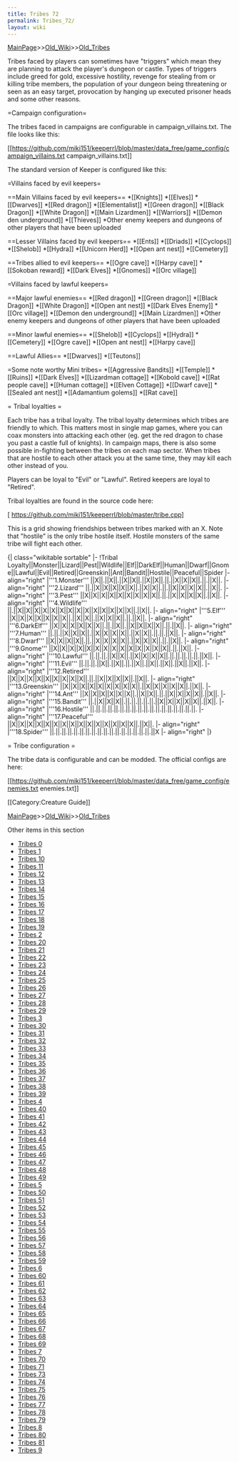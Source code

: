 ```yaml
---
title: Tribes 72
permalink: Tribes_72/
layout: wiki
---
```


[MainPage](/keeperrl_wiki/ "wikilink")>>[Old_Wiki](/keeperrl_wiki/Old_Wiki "wikilink")>>[Old_Tribes](/keeperrl_wiki/Old_Tribes "wikilink")

Tribes faced by players can sometimes have &quot;triggers&quot; which mean they are planning to attack the player's dungeon or castle. Types of triggers include greed for gold, excessive hostility, revenge for stealing from or killing tribe members, the population of your dungeon being threatening or seen as an easy target, provocation by hanging up executed prisoner heads and some other reasons.

=Campaign configuration=

The tribes faced in campaigns are configurable in campaign_villains.txt. The file looks like this:

 [[https://github.com/miki151/keeperrl/blob/master/data_free/game_config/campaign_villains.txt campaign_villains.txt]]

The standard version of Keeper is configured like this:

=Villains faced by evil keepers=

==Main Villains faced by evil keepers==
*[[Knights]]
*[[Elves]]
*[[Dwarves]]
*[[Red dragon]]
*[[Elementalist]]
*[[Green dragon]]
*[[Black Dragon]]
*[[White Dragon]]
*[[Main Lizardmen]]
*[[Warriors]]
*[[Demon den underground]]
*[[Thieves]]
*Other enemy keepers and dungeons of other players that have been uploaded

==Lesser Villains faced by evil keepers==
*[[Ents]]
*[[Driads]]
*[[Cyclops]]
*[[Shelob]]
*[[Hydra]]
*[[Unicorn Herd]]
*[[Open ant nest]]
*[[Cemetery]]

==Tribes allied to evil keepers==
*[[Ogre cave]]
*[[Harpy cave]]
*[[Sokoban reward]]
*[[Dark Elves]]
*[[Gnomes]]
*[[Orc village]]

=Villains faced by lawful keepers=

==Major lawful enemies==
*[[Red dragon]]
*[[Green dragon]]
*[[Black Dragon]]
*[[White Dragon]]
*[[Open ant nest]]
*[[Dark Elves Enemy]]
*[[Orc village]]
*[[Demon den underground]]
*[[Main Lizardmen]]
*Other enemy keepers and dungeons of other players that have been uploaded

==Minor lawful enemies==
*[[Shelob]]
*[[Cyclops]]
*[[Hydra]]
*[[Cemetery]]
*[[Ogre cave]]
*[[Open ant nest]]
*[[Harpy cave]]

==Lawful Allies==
*[[Dwarves]]
*[[Teutons]]

=Some note worthy Mini tribes=
*[[Aggressive Bandits]]
*[[Temple]]
*[[Ruins]]
*[[Dark Elves]]
*[[Lizardman cottage]]
*[[Kobold cave]]
*[[Rat people cave]]
*[[Human cottage]]
*[[Elven Cottage]]
*[[Dwarf cave]]
*[[Sealed ant nest]]
*[[Adamantium golems]]
*[[Rat cave]]

= Tribal loyalties =

Each tribe has a tribal loyalty. The tribal loyalty determines which tribes are friendly to which. This matters most in single map games, where you can coax monsters into attacking each other (eg. get the red dragon to chase you past a castle full of knights). In campaign maps, there is also some possible in-fighting between the tribes on each map sector. When tribes that are hostile to each other attack you at the same time, they may kill each other instead of you.

Players can be loyal to &quot;Evil&quot; or &quot;Lawful&quot;. Retired keepers are loyal to &quot;Retired&quot;. 

Tribal loyalties are found in the source code here:

[ https://github.com/miki151/keeperrl/blob/master/tribe.cpp]

This is a grid showing friendships between tribes marked with an X. Note that &quot;hostile&quot; is the only tribe hostile itself. Hostile monsters of the same tribe will fight each other.

{| class=&quot;wikitable sortable&quot;
|-
!Tribal Loyalty||Monster||Lizard||Pest||Wildlife||Elf||DarkElf||Human||Dwarf||Gnome||Lawful||Evil||Retired||Greenskin||Ant||Bandit||Hostile||Peaceful||Spider
|- align=&quot;right&quot;
|'''1.Monster'''    ||X||.||X||.||X||X||.||X||X||.||.||X||X||X||.||.||X||.
|- align=&quot;right&quot;
|'''2.Lizard'''     ||.||X||X||X||X||X||.||X||X||.||.||X||X||X||X||.||X||.
|- align=&quot;right&quot;
|'''3.Pest'''       ||X||X||X||X||X||X||X||X||X||.||.||X||X||X||X||.||X||.
|- align=&quot;right&quot;
|'''4.Wildlife'''   ||.||X||X||X||X||X||X||X||X||X||X||X||X||X||X||.||X||.
|- align=&quot;right&quot;
|'''5.Elf'''        ||X||X||X||X||X||X||X||.||X||X||.||X||X||X||.||.||X||.
|- align=&quot;right&quot;
|'''6.DarkElf'''    ||X||X||X||X||X||X||.||.||X||.||X||X||X||X||.||.||X||.
|- align=&quot;right&quot;
|'''7.Human'''      ||.||.||X||X||X||.||X||X||X||X||.||X||X||.||.||.||X||.
|- align=&quot;right&quot;
|'''8.Dwarf'''      ||X||X||X||X||.||.||X||X||X||X||.||X||X||X||.||.||X||.
|- align=&quot;right&quot;
|'''9.Gnome'''      ||X||X||X||X||X||X||X||X||X||X||X||X||X||X||.||.||X||.
|- align=&quot;right&quot;
|'''10.Lawful'''    ||.||.||.||X||X||.||X||X||X||X||.||.||.||.||.||.||X||.
|- align=&quot;right&quot;
|'''11.Evil'''      ||.||.||.||X||.||X||.||.||X||.||X||.||X||.||X||.||X||.
|- align=&quot;right&quot;
|'''12.Retired'''   ||X||X||X||X||X||X||X||X||X||.||.||X||X||X||X||.||X||.
|- align=&quot;right&quot;
|'''13.Greenskin''' ||X||X||X||X||X||X||X||X||X||.||X||X||X||X||X||.||X||.
|- align=&quot;right&quot;
|'''14.Ant'''       ||X||X||X||X||X||X||.||X||X||.||.||X||X||X||X||.||X||.
|- align=&quot;right&quot;
|'''15.Bandit'''    ||.||X||X||X||.||.||.||.||.||.||X||X||X||X||X||.||X||.
|- align=&quot;right&quot;
|'''16.Hostile'''   ||.||.||.||.||.||.||.||.||.||.||.||.||.||.||.||.||.||.
|- align=&quot;right&quot;
|'''17.Peaceful'''  ||X||X||X||X||X||X||X||X||X||X||X||X||X||X||X||.||X||.
|- align=&quot;right&quot;
|'''18.Spider'''    ||.||.||.||.||.||.||.||.||.||.||.||.||.||.||.||.||.||X
|- align=&quot;right&quot;
|}

= Tribe configuration =

The tribe data is configurable and can be modded. The official configs are here:

 [[https://github.com/miki151/keeperrl/blob/master/data_free/game_config/enemies.txt enemies.txt]]


[[Category:Creature Guide]]

[MainPage](/keeperrl_wiki/ "wikilink")>>[Old_Wiki](/keeperrl_wiki/Old_Wiki "wikilink")>>[Old_Tribes](/keeperrl_wiki/Old_Tribes "wikilink")

Other items in this section
-    [Tribes 0](/keeperrl_wiki/Tribes_0 "wikilink")
-    [Tribes 1](/keeperrl_wiki/Tribes_1 "wikilink")
-    [Tribes 10](/keeperrl_wiki/Tribes_10 "wikilink")
-    [Tribes 11](/keeperrl_wiki/Tribes_11 "wikilink")
-    [Tribes 12](/keeperrl_wiki/Tribes_12 "wikilink")
-    [Tribes 13](/keeperrl_wiki/Tribes_13 "wikilink")
-    [Tribes 14](/keeperrl_wiki/Tribes_14 "wikilink")
-    [Tribes 15](/keeperrl_wiki/Tribes_15 "wikilink")
-    [Tribes 16](/keeperrl_wiki/Tribes_16 "wikilink")
-    [Tribes 17](/keeperrl_wiki/Tribes_17 "wikilink")
-    [Tribes 18](/keeperrl_wiki/Tribes_18 "wikilink")
-    [Tribes 19](/keeperrl_wiki/Tribes_19 "wikilink")
-    [Tribes 2](/keeperrl_wiki/Tribes_2 "wikilink")
-    [Tribes 20](/keeperrl_wiki/Tribes_20 "wikilink")
-    [Tribes 21](/keeperrl_wiki/Tribes_21 "wikilink")
-    [Tribes 22](/keeperrl_wiki/Tribes_22 "wikilink")
-    [Tribes 23](/keeperrl_wiki/Tribes_23 "wikilink")
-    [Tribes 24](/keeperrl_wiki/Tribes_24 "wikilink")
-    [Tribes 25](/keeperrl_wiki/Tribes_25 "wikilink")
-    [Tribes 26](/keeperrl_wiki/Tribes_26 "wikilink")
-    [Tribes 27](/keeperrl_wiki/Tribes_27 "wikilink")
-    [Tribes 28](/keeperrl_wiki/Tribes_28 "wikilink")
-    [Tribes 29](/keeperrl_wiki/Tribes_29 "wikilink")
-    [Tribes 3](/keeperrl_wiki/Tribes_3 "wikilink")
-    [Tribes 30](/keeperrl_wiki/Tribes_30 "wikilink")
-    [Tribes 31](/keeperrl_wiki/Tribes_31 "wikilink")
-    [Tribes 32](/keeperrl_wiki/Tribes_32 "wikilink")
-    [Tribes 33](/keeperrl_wiki/Tribes_33 "wikilink")
-    [Tribes 34](/keeperrl_wiki/Tribes_34 "wikilink")
-    [Tribes 35](/keeperrl_wiki/Tribes_35 "wikilink")
-    [Tribes 36](/keeperrl_wiki/Tribes_36 "wikilink")
-    [Tribes 37](/keeperrl_wiki/Tribes_37 "wikilink")
-    [Tribes 38](/keeperrl_wiki/Tribes_38 "wikilink")
-    [Tribes 39](/keeperrl_wiki/Tribes_39 "wikilink")
-    [Tribes 4](/keeperrl_wiki/Tribes_4 "wikilink")
-    [Tribes 40](/keeperrl_wiki/Tribes_40 "wikilink")
-    [Tribes 41](/keeperrl_wiki/Tribes_41 "wikilink")
-    [Tribes 42](/keeperrl_wiki/Tribes_42 "wikilink")
-    [Tribes 43](/keeperrl_wiki/Tribes_43 "wikilink")
-    [Tribes 44](/keeperrl_wiki/Tribes_44 "wikilink")
-    [Tribes 45](/keeperrl_wiki/Tribes_45 "wikilink")
-    [Tribes 46](/keeperrl_wiki/Tribes_46 "wikilink")
-    [Tribes 47](/keeperrl_wiki/Tribes_47 "wikilink")
-    [Tribes 48](/keeperrl_wiki/Tribes_48 "wikilink")
-    [Tribes 49](/keeperrl_wiki/Tribes_49 "wikilink")
-    [Tribes 5](/keeperrl_wiki/Tribes_5 "wikilink")
-    [Tribes 50](/keeperrl_wiki/Tribes_50 "wikilink")
-    [Tribes 51](/keeperrl_wiki/Tribes_51 "wikilink")
-    [Tribes 52](/keeperrl_wiki/Tribes_52 "wikilink")
-    [Tribes 53](/keeperrl_wiki/Tribes_53 "wikilink")
-    [Tribes 54](/keeperrl_wiki/Tribes_54 "wikilink")
-    [Tribes 55](/keeperrl_wiki/Tribes_55 "wikilink")
-    [Tribes 56](/keeperrl_wiki/Tribes_56 "wikilink")
-    [Tribes 57](/keeperrl_wiki/Tribes_57 "wikilink")
-    [Tribes 58](/keeperrl_wiki/Tribes_58 "wikilink")
-    [Tribes 59](/keeperrl_wiki/Tribes_59 "wikilink")
-    [Tribes 6](/keeperrl_wiki/Tribes_6 "wikilink")
-    [Tribes 60](/keeperrl_wiki/Tribes_60 "wikilink")
-    [Tribes 61](/keeperrl_wiki/Tribes_61 "wikilink")
-    [Tribes 62](/keeperrl_wiki/Tribes_62 "wikilink")
-    [Tribes 63](/keeperrl_wiki/Tribes_63 "wikilink")
-    [Tribes 64](/keeperrl_wiki/Tribes_64 "wikilink")
-    [Tribes 65](/keeperrl_wiki/Tribes_65 "wikilink")
-    [Tribes 66](/keeperrl_wiki/Tribes_66 "wikilink")
-    [Tribes 67](/keeperrl_wiki/Tribes_67 "wikilink")
-    [Tribes 68](/keeperrl_wiki/Tribes_68 "wikilink")
-    [Tribes 69](/keeperrl_wiki/Tribes_69 "wikilink")
-    [Tribes 7](/keeperrl_wiki/Tribes_7 "wikilink")
-    [Tribes 70](/keeperrl_wiki/Tribes_70 "wikilink")
-    [Tribes 71](/keeperrl_wiki/Tribes_71 "wikilink")
-    [Tribes 73](/keeperrl_wiki/Tribes_73 "wikilink")
-    [Tribes 74](/keeperrl_wiki/Tribes_74 "wikilink")
-    [Tribes 75](/keeperrl_wiki/Tribes_75 "wikilink")
-    [Tribes 76](/keeperrl_wiki/Tribes_76 "wikilink")
-    [Tribes 77](/keeperrl_wiki/Tribes_77 "wikilink")
-    [Tribes 78](/keeperrl_wiki/Tribes_78 "wikilink")
-    [Tribes 79](/keeperrl_wiki/Tribes_79 "wikilink")
-    [Tribes 8](/keeperrl_wiki/Tribes_8 "wikilink")
-    [Tribes 80](/keeperrl_wiki/Tribes_80 "wikilink")
-    [Tribes 81](/keeperrl_wiki/Tribes_81 "wikilink")
-    [Tribes 9](/keeperrl_wiki/Tribes_9 "wikilink")
